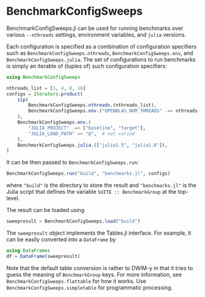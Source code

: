 # BenchmarkConfigSweeps

BenchmarkConfigSweeps.jl can be used for running benchmarks over various
`--nthreads` settings, environment variables, and `julia` versions.

Each configuration is specified as a combination of configuration specifiers
such as `BenchmarkConfigSweeps.nthreads`, `BenchmarkConfigSweeps.env`, and
`BenchmarkConfigSweeps.julia`.  The set of configurations to run benchmarks is
simply an iterable of (tuples of) such configuration specifiers:

```JULIA
using BenchmarkConfigSweeps

nthreads_list = [1, 4, 8, 16]
configs = Iterators.product(
    zip(
        BenchmarkConfigSweeps.nthreads.(nthreads_list),
        BenchmarkConfigSweeps.env.("OPENBLAS_NUM_THREADS" .=> nthreads_list),
    ),
    BenchmarkConfigSweeps.env.(
        "JULIA_PROJECT" .=> ["baseline", "target"],
        "JULIA_LOAD_PATH" => "@",  # not varied
    ),
    BenchmarkConfigSweeps.julia.(["julia1.5", "julia1.6"]),
)
```

It can be then passed to `BenchmarkConfigSweeps.run`:

```JULIA
BenchmarkConfigSweeps.run("build", "benchmarks.jl", configs)
```

where `"build"` is the directory to store the result and `"benchmarks.jl"` is
the Julia script that defines the variable `SUITE :: BenchmarkGroup` at the
top-level.

The result can be loaded using

```JULIA
sweepresult = BenchmarkConfigSweeps.load("build")
```

The `sweepresult` object implements the Tables.jl interface. For example, it can
be easily converted into a `DataFrame` by

```JULIA
using DataFrames
df = DataFrame(sweepresult)
```

Note that the default table conversion is rather to DWIM-y in that it tries to
guess the meaning of `BenchmarkGroup` keys.  For more information, see
`BenchmarkConfigSweeps.flattable` for how it works.  Use
`BenchmarkConfigSweeps.simpletable` for programmatic processing.
